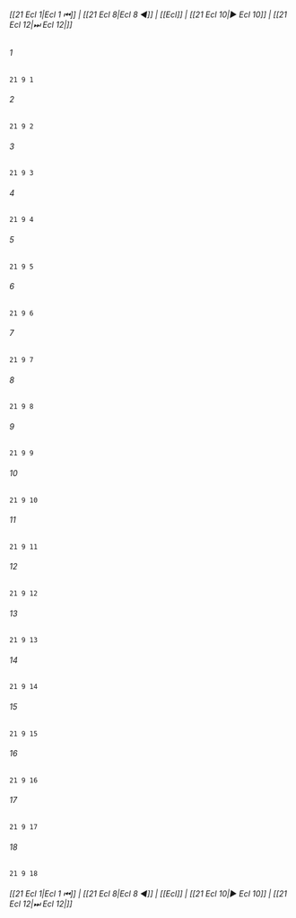 
###### [[21 Ecl 1|Ecl 1 ⏮]] | [[21 Ecl 8|Ecl 8 ◀]] | [[Ecl]] | [[21 Ecl 10|▶ Ecl 10]] | [[21 Ecl 12|⏭ Ecl 12|]]

###### 1
``` verse
21 9 1 
```
###### 2
``` verse
21 9 2 
```
###### 3
``` verse
21 9 3 
```
###### 4
``` verse
21 9 4 
```
###### 5
``` verse
21 9 5 
```
###### 6
``` verse
21 9 6 
```
###### 7
``` verse
21 9 7 
```
###### 8
``` verse
21 9 8 
```
###### 9
``` verse
21 9 9 
```
###### 10
``` verse
21 9 10 
```
###### 11
``` verse
21 9 11 
```
###### 12
``` verse
21 9 12 
```
###### 13
``` verse
21 9 13 
```
###### 14
``` verse
21 9 14 
```
###### 15
``` verse
21 9 15 
```
###### 16
``` verse
21 9 16 
```
###### 17
``` verse
21 9 17 
```
###### 18
``` verse
21 9 18 
```

###### [[21 Ecl 1|Ecl 1 ⏮]] | [[21 Ecl 8|Ecl 8 ◀]] | [[Ecl]] | [[21 Ecl 10|▶ Ecl 10]] | [[21 Ecl 12|⏭ Ecl 12|]]

